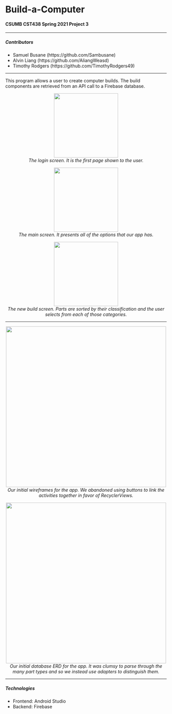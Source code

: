 <h1>Build-a-Computer</h1>
<h4>CSUMB CST438 Spring 2021 Project 3</h4>
<hr>
<h5> Contributors </h5>
<ul>
  <li> Samuel Busane (https://github.com/Sambusane)
  <li> Alvin Liang (https://github.com/AliangWeasd)
  <li> Timothy Rodgers (https://github.com/TimothyRodgers49)
</ul>

***
This program allows a user to create computer builds.
The build components are retrieved from an API call to a Firebase database.

<p align="center">
  <kbd>
    <img src="https://user-images.githubusercontent.com/74073740/120534829-239e7f80-c397-11eb-9f96-4544a74dc286.png" width="200">
  </kbd>
  <br> <em> The login screen. It is the first page shown to the user. </em>
</p>

<p align="center">
  <kbd>
    <img src="https://user-images.githubusercontent.com/74073740/120536540-18e4ea00-c399-11eb-92b2-7811544ec4de.png" width="200">
  </kbd>
  <br> <em> The main screen. It presents all of the options that our app has. </em>
</p>

<p align="center">
  <kbd>
    <img src="https://user-images.githubusercontent.com/74073740/120536561-1e423480-c399-11eb-9330-e2c66562e4dd.png" width="200">
  </kbd>
  <br> <em> The new build screen. Parts are sorted by their classification and the user selects from each of those categories. </em>
</p>

***

<p align="center">
  <img src="https://user-images.githubusercontent.com/74073740/120556676-acc2b000-c3b1-11eb-8eec-a8b7f1361322.png" width="500">
  <br> <em> Our initial wireframes for the app. We abandoned using buttons to link the activities together in favor of RecyclerViews. </em>
</p>

<p align="center">
  <img src="https://user-images.githubusercontent.com/74073740/120556808-df6ca880-c3b1-11eb-9987-407fad7a2b56.png" width="500">
  <br> <em> Our initial database ERD for the app. It was clumsy to parse through the many part types and so we instead use adapters to distinguish them.</em>
</p>

***
<h5>Technologies</h5>
<ul>
  <li>Frontend: Android Studio
  <li>Backend: Firebase
</ul>
